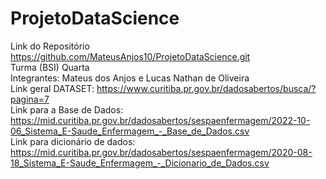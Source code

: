 # ProjetoDataScience <br/>
Link do Repositório https://github.com/MateusAnjos10/ProjetoDataScience.git <br/>
Turma (BSI) Quarta <br/>
Integrantes: Mateus dos Anjos e Lucas Nathan de Oliveira <br/>
Link geral DATASET: https://www.curitiba.pr.gov.br/dadosabertos/busca/?pagina=7 <br/>
Link para a Base de Dados: https://mid.curitiba.pr.gov.br/dadosabertos/sespaenfermagem/2022-10-06_Sistema_E-Saude_Enfermagem_-_Base_de_Dados.csv <br/>
Link para dicionário de dados: https://mid.curitiba.pr.gov.br/dadosabertos/sespaenfermagem/2020-08-18_Sistema_E-Saude_Enfermagem_-_Dicionario_de_Dados.csv <br/>
